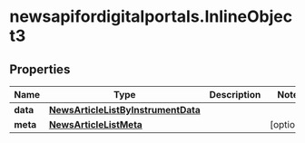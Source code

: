 # newsapifordigitalportals.InlineObject3

## Properties

Name | Type | Description | Notes
------------ | ------------- | ------------- | -------------
**data** | [**NewsArticleListByInstrumentData**](NewsArticleListByInstrumentData.md) |  | 
**meta** | [**NewsArticleListMeta**](NewsArticleListMeta.md) |  | [optional] 


